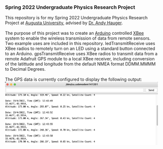 ### Spring 2022 Undergraduate Physics Research Project </br>
This repository is for my Spring 2022 Undergraduate Physics Research Project at [Augusta University](https://www.augusta.edu/scimath/chemistryandphysics/index.php), advised by [Dr. Andy Hauger](https://www.augusta.edu/scimath/chemistryandphysics/andyhauger.php). </br></br>
The purpose of this project was to create an [Arduino](https://www.arduino.cc) controlled [XBee](https://www.digi.com/xbee) system to enable the wireless transmission of data from remote sensors. Two example uses are included in this repository. ledTransmitReceive uses XBee radios to remotely turn on an LED using a standard button connected to an Arduino. gpsTransmitReceive uses XBee radios to transmit data from a remote Adafruit GPS module to a local XBee receiver, including conversion of the latittude and longitude from the default NMEA format DDMM.MMMM to Decimal Degrees.</br></br>
The GPS data is currently configured to display the following output:</br>
![Sample Output](https://github.com/dean-meyer/Spring2022_XBee_Project/blob/main/images/Sample%20Output.png 'Sample Output')
